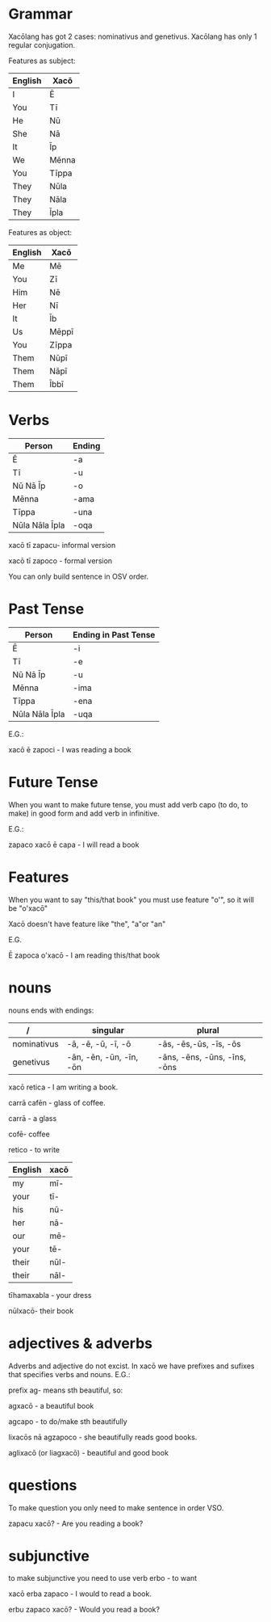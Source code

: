 
# Grammar


Xacōlang has got 2 cases: nominativus and genetivus. Xacōlang has only 1 regular conjugation. 

Features as subject:

English|Xacō
-------|----
I | Ē
You | Tī
He | Nū 
She | Nā 
It | Īp
We | Mēnna
You | Tīppa
They | Nūla
They | Nāla
They | Īpla 

Features as object:

English|Xacō
-------|----
Me|Mē
You|Zī
Him|Nē
Her|Nī
It|Īb 
Us|Mēppī 
You|Zīppa
Them|Nūpī 
Them|Nāpī
Them|Ībbī



# Verbs

Person|Ending
------|------
Ē|-a
Tī|-u
Nū Nā Īp|-o
Mēnna|-ama
Tīppa|-una
Nūla Nāla Īpla|-oqa

xacō tī zapacu- informal version

xacō tī zapoco  - formal version

You can only build sentence in OSV order.

# Past Tense

Person|Ending in Past Tense
------|----------------------
Ē|-i
Tī|-e
Nū Nā Īp|-u
Mēnna|-ima
Tīppa|-ena
Nūla Nāla Īpla|-uqa

E.G.:

xacō ē zapoci - I was reading a book

# Future Tense

When you want to make future tense, you must add verb capo (to do, to make) in good form and add verb in infinitive.

E.G.:

zapaco xacō ē capa - I will read a book

# Features

When you want to say "this/that book" you must use feature "o'", so it will be "o'xacō"

Xacō doesn't have feature like "the", "a"or "an"

E.G.

Ē zapoca o'xacō - I am reading this/that book


# nouns

nouns ends with endings:

  /        |singular|plural
-----------|--------|-------
nominativus|-ā, -ē, -ū, -ī, -ō|-ās, -ēs,-ūs, -īs, -ōs|
genetivus|-ān, -ēn, -ūn, -īn, -ōn|-āns, -ēns, -ūns, -īns, -ōns|


xacō retica - I am writing a book.

carrā cafēn - glass of coffee.

carrā - a glass

cofē- coffee

retico - to write





English|xacō
-------|----
my|mī-
your|tī-
his|nū-
her|nā-
our|mē-
your|tē-
their|nūl-
their|nāl-

tīhamaxabla - your dress

nūlxacō- their book

# adjectives & adverbs

Adverbs and adjective do not excist. In xacō we have prefixes and sufixes that specifies verbs and nouns. E.G.:

prefix ag- means sth beautiful, so:

agxacō - a beautiful book

agcapo - to do/make sth beautifully

lixacōs nā agzapoco - she beautifully reads good books.

aglixacō (or liagxacō) - beautiful and good book

# questions

To make question you only need to make sentence in order VSO.

zapacu xacō? - Are you reading a book?

# subjunctive

to make subjunctive you need to use verb erbo - to want

xacō erba zapaco - I would to read a book.

erbu zapaco xacō? - Would you read a book?



